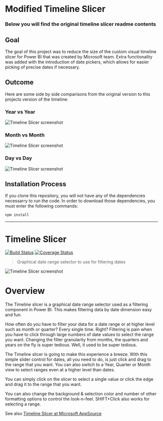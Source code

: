 # Modified Timeline Slicer
### Below you will find the original timeline slicer readme contents

## Goal
The goal of this project was to reduce the size of the custom visual timeline slicer for Power BI that was created by Microsoft team.  Extra functionality was added with the introduction of date pickers, which allows for easier picking of precise dates if necessary.

## Outcome
Here are some side by side comparisons from the original version to this projects version of the timeline:

### Year vs Year
![Timeline Slicer screenshot](https://github.com/PesceJonathan/PowerBi-Timeline/blob/master/assets/CompareYear.PNG)

### Month vs Month
![Timeline Slicer screenshot](https://github.com/PesceJonathan/PowerBi-Timeline/blob/master/assets/compareMonth.PNG)
### Day vs Day
![Timeline Slicer screenshot](https://github.com/PesceJonathan/PowerBi-Timeline/blob/master/assets/compareDays.PNG)

## Installation Process
If you clone this repository, you will not have any of the dependencies necessarry to run the code. In order to download those dependencies, you must enter the following commands:

```bash
npm install 
```

----------------------------------------------------------------------------------------------------------------------------------------

# Timeline Slicer
[![Build Status](https://travis-ci.org/Microsoft/powerbi-visuals-timeline.svg?branch=master)](https://travis-ci.org/Microsoft/powerbi-visuals-timeline) [![Coverage Status](https://coveralls.io/repos/github/Microsoft/powerbi-visuals-timeline/badge.svg?branch=master)](https://coveralls.io/github/Microsoft/powerbi-visuals-timeline?branch=master)

> Graphical date range selector to use for filtering dates

![Timeline Slicer screenshot](./assets/screenshot.png)

# Overview

The Timeline slicer is a graphical date range selector used as a filtering component in Power BI. This makes filtering data by date dimension easy and fun.

How often do you have to filter your data for a date range or at higher level such as month or quarter? Every single time. Right? Filtering is pain when you have to click through large numbers of date values to select the range you want. Changing the filter granularity from months, the quarters and years on the fly is super tedious. Well, it used to be super tedious.

The Timeline slicer is going to make this experience a breeze. With this simple slider control for dates, all you need to do, is just click and drag to the range that you want. You can also switch to a Year, Quarter or Month view to 
select ranges even at a higher level than dates.

You can simply click on the slicer to select a single value or click the edge and drag it to the range that you want.

You can also change the background & selection color and number of other formatting options to control the look-n-feel. SHIFT+Click also works for selecting a range.

See also [Timeline Slicer at Microsoft AppSource](https://appsource.microsoft.com/en-us/product/power-bi-visuals/WA104380786)
